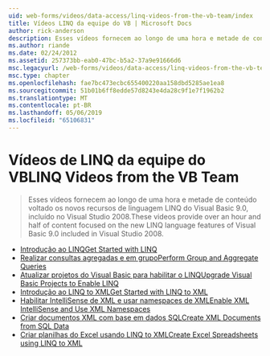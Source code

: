 ```yaml
---
uid: web-forms/videos/data-access/linq-videos-from-the-vb-team/index
title: Vídeos LINQ da equipe do VB | Microsoft Docs
author: rick-anderson
description: Esses vídeos fornecem ao longo de uma hora e metade de conteúdo voltado os novos recursos de linguagem LINQ do Visual Basic 9.0, incluído no Visual Studio 2008.
ms.author: riande
ms.date: 02/24/2012
ms.assetid: 257373bb-eab0-47bc-b5a2-37a9e91666d6
msc.legacyurl: /web-forms/videos/data-access/linq-videos-from-the-vb-team
msc.type: chapter
ms.openlocfilehash: fae7bc473ecbc655400220aa158dbd5285ae1ea8
ms.sourcegitcommit: 51b01b6ff8edde57d8243e4da28c9f1e7f1962b2
ms.translationtype: MT
ms.contentlocale: pt-BR
ms.lasthandoff: 05/06/2019
ms.locfileid: "65106831"
---
```

# <a name="linq-videos-from-the-vb-team"></a><span data-ttu-id="d9c41-103">Vídeos de LINQ da equipe do VB</span><span class="sxs-lookup"><span data-stu-id="d9c41-103">LINQ Videos from the VB Team</span></span>

> <span data-ttu-id="d9c41-104">Esses vídeos fornecem ao longo de uma hora e metade de conteúdo voltado os novos recursos de linguagem LINQ do Visual Basic 9.0, incluído no Visual Studio 2008.</span><span class="sxs-lookup"><span data-stu-id="d9c41-104">These videos provide over an hour and half of content focused on the new LINQ language features of Visual Basic 9.0 included in Visual Studio 2008.</span></span>

- [<span data-ttu-id="d9c41-105">Introdução ao LINQ</span><span class="sxs-lookup"><span data-stu-id="d9c41-105">Get Started with LINQ</span></span>](how-do-i-get-started-with-linq.md)
- [<span data-ttu-id="d9c41-106">Realizar consultas agregadas e em grupo</span><span class="sxs-lookup"><span data-stu-id="d9c41-106">Perform Group and Aggregate Queries</span></span>](how-do-i-perform-group-and-aggregate-queries.md)
- [<span data-ttu-id="d9c41-107">Atualizar projetos do Visual Basic para habilitar o LINQ</span><span class="sxs-lookup"><span data-stu-id="d9c41-107">Upgrade Visual Basic Projects to Enable LINQ</span></span>](how-do-i-upgrade-visual-basic-projects-to-enable-linq.md)
- [<span data-ttu-id="d9c41-108">Introdução ao LINQ to XML</span><span class="sxs-lookup"><span data-stu-id="d9c41-108">Get Started with LINQ to XML</span></span>](how-do-i-get-started-with-linq-to-xml.md)
- [<span data-ttu-id="d9c41-109">Habilitar IntelliSense de XML e usar namespaces de XML</span><span class="sxs-lookup"><span data-stu-id="d9c41-109">Enable XML IntelliSense and Use XML Namespaces</span></span>](how-do-i-enable-xml-intellisense-and-use-xml-namespaces.md)
- [<span data-ttu-id="d9c41-110">Criar documentos XML com base em dados SQL</span><span class="sxs-lookup"><span data-stu-id="d9c41-110">Create XML Documents from SQL Data</span></span>](how-do-i-create-xml-documents-from-sql-data.md)
- [<span data-ttu-id="d9c41-111">Criar planilhas do Excel usando LINQ to XML</span><span class="sxs-lookup"><span data-stu-id="d9c41-111">Create Excel Spreadsheets using LINQ to XML</span></span>](how-do-i-create-excel-spreadsheets-using-linq-to-xml.md)
